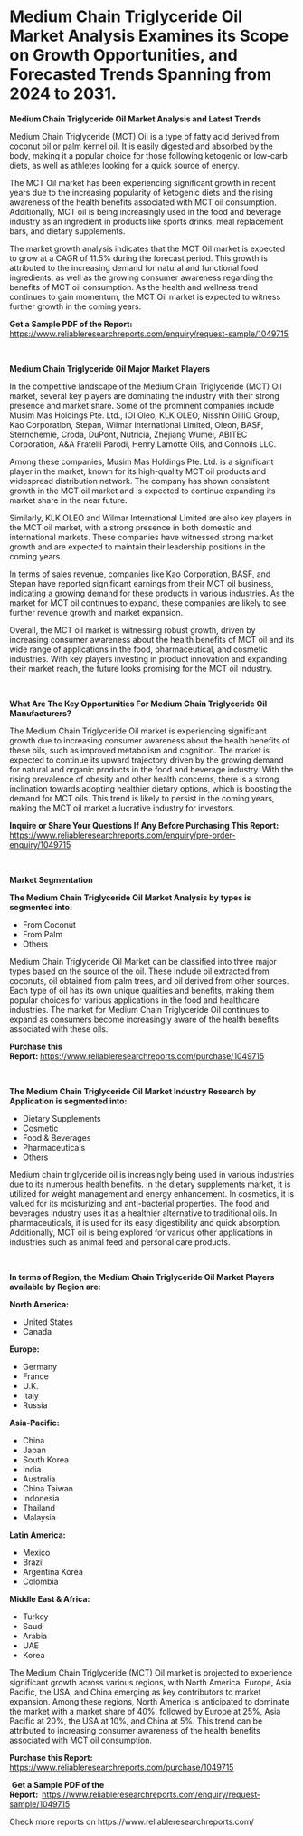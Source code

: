 <p><h1>Medium Chain Triglyceride Oil Market Analysis Examines its Scope on Growth Opportunities, and Forecasted Trends Spanning from 2024 to 2031.</h1></p><p><strong>Medium Chain Triglyceride Oil Market Analysis and Latest Trends</strong></p>
<p><p>Medium Chain Triglyceride (MCT) Oil is a type of fatty acid derived from coconut oil or palm kernel oil. It is easily digested and absorbed by the body, making it a popular choice for those following ketogenic or low-carb diets, as well as athletes looking for a quick source of energy.</p><p>The MCT Oil market has been experiencing significant growth in recent years due to the increasing popularity of ketogenic diets and the rising awareness of the health benefits associated with MCT oil consumption. Additionally, MCT oil is being increasingly used in the food and beverage industry as an ingredient in products like sports drinks, meal replacement bars, and dietary supplements.</p><p>The market growth analysis indicates that the MCT Oil market is expected to grow at a CAGR of 11.5% during the forecast period. This growth is attributed to the increasing demand for natural and functional food ingredients, as well as the growing consumer awareness regarding the benefits of MCT oil consumption. As the health and wellness trend continues to gain momentum, the MCT Oil market is expected to witness further growth in the coming years.</p></p>
<p><strong>Get a Sample PDF of the Report:&nbsp;</strong> <a href="https://www.reliableresearchreports.com/enquiry/request-sample/1049715">https://www.reliableresearchreports.com/enquiry/request-sample/1049715</a></p>
<p>&nbsp;</p>
<p><strong>Medium Chain Triglyceride Oil Major Market Players</strong></p>
<p><p>In the competitive landscape of the Medium Chain Triglyceride (MCT) Oil market, several key players are dominating the industry with their strong presence and market share. Some of the prominent companies include Musim Mas Holdings Pte. Ltd., IOI Oleo, KLK OLEO, Nisshin OilliO Group, Kao Corporation, Stepan, Wilmar International Limited, Oleon, BASF, Sternchemie, Croda, DuPont, Nutricia, Zhejiang Wumei, ABITEC Corporation, A&A Fratelli Parodi, Henry Lamotte Oils, and Connoils LLC.</p><p>Among these companies, Musim Mas Holdings Pte. Ltd. is a significant player in the market, known for its high-quality MCT oil products and widespread distribution network. The company has shown consistent growth in the MCT oil market and is expected to continue expanding its market share in the near future.</p><p>Similarly, KLK OLEO and Wilmar International Limited are also key players in the MCT oil market, with a strong presence in both domestic and international markets. These companies have witnessed strong market growth and are expected to maintain their leadership positions in the coming years.</p><p>In terms of sales revenue, companies like Kao Corporation, BASF, and Stepan have reported significant earnings from their MCT oil business, indicating a growing demand for these products in various industries. As the market for MCT oil continues to expand, these companies are likely to see further revenue growth and market expansion.</p><p>Overall, the MCT oil market is witnessing robust growth, driven by increasing consumer awareness about the health benefits of MCT oil and its wide range of applications in the food, pharmaceutical, and cosmetic industries. With key players investing in product innovation and expanding their market reach, the future looks promising for the MCT oil industry.</p></p>
<p>&nbsp;</p>
<p><strong>What Are The Key Opportunities For Medium Chain Triglyceride Oil Manufacturers?</strong></p>
<p><p>The Medium Chain Triglyceride Oil market is experiencing significant growth due to increasing consumer awareness about the health benefits of these oils, such as improved metabolism and cognition. The market is expected to continue its upward trajectory driven by the growing demand for natural and organic products in the food and beverage industry. With the rising prevalence of obesity and other health concerns, there is a strong inclination towards adopting healthier dietary options, which is boosting the demand for MCT oils. This trend is likely to persist in the coming years, making the MCT oil market a lucrative industry for investors.</p></p>
<p><strong>Inquire or Share Your Questions If Any Before Purchasing This Report:</strong> <a href="https://www.reliableresearchreports.com/enquiry/pre-order-enquiry/1049715">https://www.reliableresearchreports.com/enquiry/pre-order-enquiry/1049715</a></p>
<p>&nbsp;</p>
<p><strong>Market Segmentation</strong></p>
<p><strong>The Medium Chain Triglyceride Oil Market Analysis by types is segmented into:</strong></p>
<p><ul><li>From Coconut</li><li>From Palm</li><li>Others</li></ul></p>
<p><p>Medium Chain Triglyceride Oil Market can be classified into three major types based on the source of the oil. These include oil extracted from coconuts, oil obtained from palm trees, and oil derived from other sources. Each type of oil has its own unique qualities and benefits, making them popular choices for various applications in the food and healthcare industries. The market for Medium Chain Triglyceride Oil continues to expand as consumers become increasingly aware of the health benefits associated with these oils.</p></p>
<p><strong>Purchase this Report:&nbsp;</strong><a href="https://www.reliableresearchreports.com/purchase/1049715">https://www.reliableresearchreports.com/purchase/1049715</a></p>
<p>&nbsp;</p>
<p><strong>The Medium Chain Triglyceride Oil Market Industry Research by Application is segmented into:</strong></p>
<p><ul><li>Dietary Supplements</li><li>Cosmetic</li><li>Food & Beverages</li><li>Pharmaceuticals</li><li>Others</li></ul></p>
<p><p>Medium chain triglyceride oil is increasingly being used in various industries due to its numerous health benefits. In the dietary supplements market, it is utilized for weight management and energy enhancement. In cosmetics, it is valued for its moisturizing and anti-bacterial properties. The food and beverages industry uses it as a healthier alternative to traditional oils. In pharmaceuticals, it is used for its easy digestibility and quick absorption. Additionally, MCT oil is being explored for various other applications in industries such as animal feed and personal care products.</p></p>
<p>&nbsp;</p>
<p><strong>In terms of Region, the Medium Chain Triglyceride Oil Market Players available by Region are:</strong></p>
<p>
    <p> <strong> North America: </strong>
        <ul>
            <li>United States</li>
            <li>Canada</li>
        </ul>
        </p> 
    <p> <strong> Europe: </strong>
        <ul>
            <li>Germany</li>
            <li>France</li>
            <li>U.K.</li>
            <li>Italy</li>
            <li>Russia</li>
        </ul>
        </p> 
    <p> <strong> Asia-Pacific: </strong>
        <ul>
            <li>China</li>
            <li>Japan</li>
            <li>South Korea</li>
            <li>India</li>
            <li>Australia</li>
            <li>China Taiwan</li>
            <li>Indonesia</li>
            <li>Thailand</li>
            <li>Malaysia</li>
        </ul>
        </p> 
    <p> <strong> Latin America: </strong>
        <ul>
            <li>Mexico</li>
            <li>Brazil</li>
            <li>Argentina Korea</li>
            <li>Colombia</li>
        </ul>
        </p> 
    <p> <strong> Middle East & Africa: </strong>
        <ul>
            <li>Turkey</li>
            <li>Saudi</li>
            <li>Arabia</li>
            <li>UAE</li>
            <li>Korea</li>
        </ul>
    </p>
    </p>
<p><p>The Medium Chain Triglyceride (MCT) Oil market is projected to experience significant growth across various regions, with North America, Europe, Asia Pacific, the USA, and China emerging as key contributors to market expansion. Among these regions, North America is anticipated to dominate the market with a market share of 40%, followed by Europe at 25%, Asia Pacific at 20%, the USA at 10%, and China at 5%. This trend can be attributed to increasing consumer awareness of the health benefits associated with MCT oil consumption.</p></p>
<p><strong>Purchase this Report: </strong><a href="https://www.reliableresearchreports.com/purchase/1049715">https://www.reliableresearchreports.com/purchase/1049715</a></p>
<p>&nbsp;<strong>Get a Sample PDF of the Report:&nbsp;&nbsp;</strong><a href="https://www.reliableresearchreports.com/enquiry/request-sample/1049715">https://www.reliableresearchreports.com/enquiry/request-sample/1049715</a></p>
<p><strong></strong></p>
<p>Check more reports on https://www.reliableresearchreports.com/</p>
